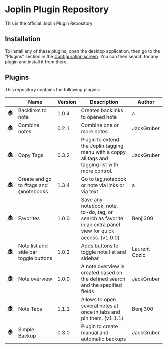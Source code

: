 # Joplin Plugin Repository

This is the official Joplin Plugin Repository

## Installation

To install any of these plugins, open the desktop application, then go to the "Plugins" section in the [Configuration screen](https://github.com/dpjl/joplin/blob/dev/readme/apps/config_screen.md). You can then search for any plugin and install it from there.

## Plugins

This repository contains the following plugins:

<!-- PLUGIN_LIST -->
&nbsp; | Name | Version | Description | Author
--- | --- | --- | --- | ---
[🏠](https://discourse.joplinapp.org/t/insert-referencing-notes-backlinks-plugin/13632) | Backlinks to note | 1.0.4 | Creates backlinks to opened note | a  
[🏠](https://github.com/JackGruber/joplin-plugin-combine-notes) | Combine notes | 0.2.1 | Combine one or more notes | JackGruber
[🏠](https://github.com/JackGruber/joplin-plugin-copytags) | Copy Tags | 0.3.2 | Plugin to extend the Joplin tagging menu with a coppy all tags and tagging list with more control. | JackGruber
[🏠](https://discourse.joplinapp.org/t/go-to-note-tag-or-notebook-via-highlighting-text-in-editor/12731) | Create and go to #tags and @notebooks | 1.3.4 | Go to tag,notebook or note via links or via text | a  
[🏠](https://github.com/benji300/joplin-favorites) | Favorites | 1.0.0 | Save any notebook, note, to-do, tag, or search as favorite in an extra panel view for quick access. (v1.0.0) | Benji300
[🏠](https://github.com/dpjl/joplin/tree/dev/packages/plugins/ToggleSidebars) | Note list and side bar toggle buttons | 1.0.2 | Adds buttons to toggle note list and sidebar | Laurent Cozic
[🏠](https://github.com/JackGruber/joplin-plugin-note-overview) | Note overview | 1.0.0 | A note overview is created based on the defined search and the specified fields | JackGruber
[🏠](https://github.com/benji300/joplin-note-tabs) | Note Tabs | 1.1.1 | Allows to open several notes at once in tabs and pin them. (v1.1.1) | Benji300
[🏠](https://github.com/JackGruber/joplin-plugin-backup) | Simple Backup | 0.3.0 | Plugin to create manual and automatic backups | JackGruber
<!-- PLUGIN_LIST -->
